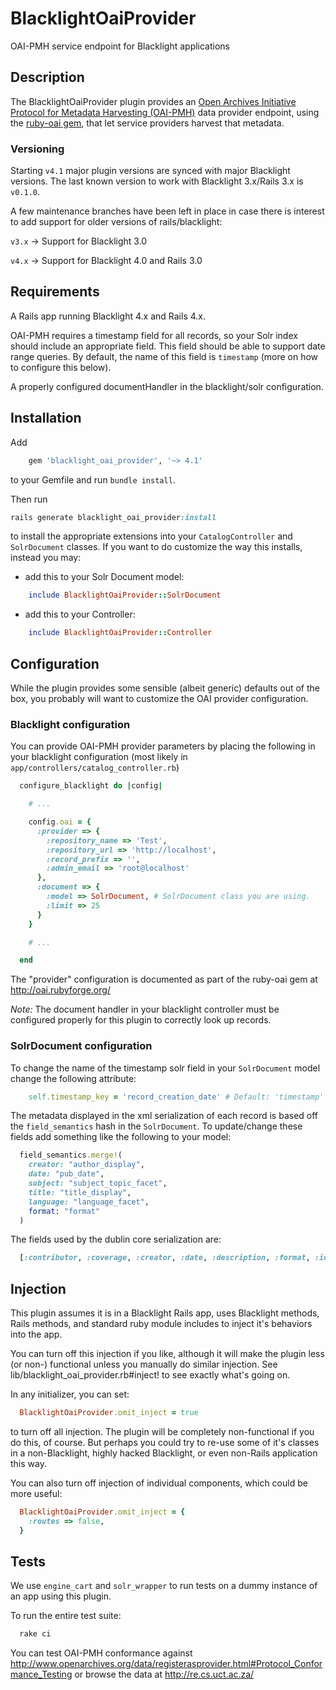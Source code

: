 # BlacklightOaiProvider
OAI-PMH service endpoint for Blacklight applications

## Description
The BlacklightOaiProvider plugin provides an [Open Archives Initiative Protocol for Metadata Harvesting (OAI-PMH)](http://www.openarchives.org/pmh/) data provider endpoint, using the [ruby-oai gem](https://github.com/code4lib/ruby-oai), that let service providers harvest that metadata.

### Versioning
Starting `v4.1` major plugin versions are synced with major Blacklight versions. The last known version to work with Blacklight 3.x/Rails 3.x is `v0.1.0`.

A few maintenance branches have been left in place in case there is interest to add support for older versions of rails/blacklight:

`v3.x` -> Support for Blacklight 3.0

`v4.x` -> Support for Blacklight 4.0 and Rails 3.0

## Requirements
A Rails app running Blacklight 4.x and Rails 4.x.

OAI-PMH requires a timestamp field for all records, so your Solr index should include an appropriate field. This field should be able to support date range queries. By default, the name of this field is `timestamp` (more on how to configure this below).

A properly configured documentHandler in the blacklight/solr configuration.

## Installation

Add

```ruby
    gem 'blacklight_oai_provider', '~> 4.1'
```

to your Gemfile and run `bundle install`.

Then run
```ruby
rails generate blacklight_oai_provider:install
```
to install the appropriate extensions into your `CatalogController` and `SolrDocument` classes. If you want to do customize the way this installs, instead you may:

- add this to your Solr Document model:
```ruby
    include BlacklightOaiProvider::SolrDocument
```
- add this to your Controller:
```ruby
    include BlacklightOaiProvider::Controller
```

## Configuration

While the plugin provides some sensible (albeit generic) defaults out of the box, you probably will want to customize the OAI provider configuration.

### Blacklight configuration
You can provide OAI-PMH provider parameters by placing the following in your blacklight configuration (most likely in `app/controllers/catalog_controller.rb`)

```ruby
  configure_blacklight do |config|

    # ...

    config.oai = {
      :provider => {
        :repository_name => 'Test',
        :repository_url => 'http://localhost',
        :record_prefix => '',
        :admin_email => 'root@localhost'
      },
      :document => {
        :model => SolrDocument, # SolrDocument class you are using.
        :limit => 25
      }
    }

    # ...

  end
```

The "provider" configuration is documented as part of the ruby-oai gem at http://oai.rubyforge.org/

_Note:_ The document handler in your blacklight controller must be configured properly for this plugin to correctly look up records.

### SolrDocument configuration
To change the name of the timestamp solr field in your `SolrDocument` model change the following attribute:
```ruby
    self.timestamp_key = 'record_creation_date' # Default: 'timestamp'
```

The metadata displayed in the xml serialization of each record is based off the `field_semantics` hash in the `SolrDocument`. To update/change these fields add something like the following to your model:

```ruby
  field_semantics.merge!(
    creator: "author_display",
    date: "pub_date",
    subject: "subject_topic_facet",
    title: "title_display",
    language: "language_facet",
    format: "format"
  )
```

The fields used by the dublin core serialization are:
```ruby
  [:contributor, :coverage, :creator, :date, :description, :format, :identifier, :language, :publisher, :relation, :rights, :source, :subject, :title, :type]
```

## Injection
This plugin assumes it is in a Blacklight Rails app, uses Blacklight methods, Rails methods, and standard ruby module includes to inject it's behaviors into the app.  

You can turn off this injection if you like, although it will make the plugin less (or non-) functional unless you manually do similar injection. See lib/blacklight_oai_provider.rb#inject! to see exactly what's going on.

In any initializer, you can set:
```ruby
  BlacklightOaiProvider.omit_inject = true
```
to turn off all injection. The plugin will be completely non-functional if you do this, of course. But perhaps you could try to re-use some of it's classes in a non-Blacklight, highly hacked Blacklight, or even non-Rails application this way.

You can also turn off injection of individual components, which could be more useful:
```ruby
  BlacklightOaiProvider.omit_inject = {
    :routes => false,
  }
```
## Tests
We use `engine_cart` and `solr_wrapper` to run tests on a dummy instance of an app using this plugin.

To run the entire test suite:
```ruby
  rake ci
```

You can test OAI-PMH conformance against http://www.openarchives.org/data/registerasprovider.html#Protocol_Conformance_Testing or browse the data at http://re.cs.uct.ac.za/
